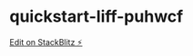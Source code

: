# quickstart-liff-puhwcf

[Edit on StackBlitz ⚡️](https://stackblitz.com/edit/quickstart-liff-puhwcf)